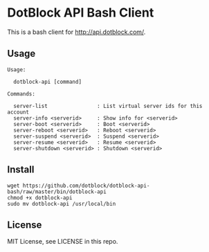 # DotBlock API Bash Client

This is a bash client for <http://api.dotblock.com/>.


## Usage

    Usage:

      dotblock-api [command]

    Commands:

      server-list                : List virtual server ids for this account
      server-info <serverid>     : Show info for <serverid>
      server-boot <serverid>     : Boot <serverid>
      server-reboot <serverid>   : Reboot <serverid>
      server-suspend <serverid>  : Suspend <serverid>
      server-resume <serverid>   : Resume <serverid>
      server-shutdown <serverid> : Shutdown <serverid>


## Install

    wget https://github.com/dotblock/dotblock-api-bash/raw/master/bin/dotblock-api
    chmod +x dotblock-api
    sudo mv dotblock-api /usr/local/bin


## License

MIT License, see LICENSE in this repo.
